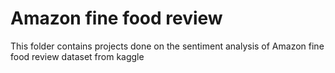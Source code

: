 # Amazon fine food review
This folder contains projects done on the sentiment analysis of Amazon fine food review dataset from kaggle
